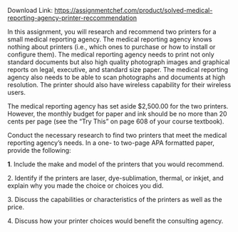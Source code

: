 Download Link: https://assignmentchef.com/product/solved-medical-reporting-agency-printer-reccommendation
<br>
<p class="Default">In this assignment, you will research and recommend two printers for a small medical reporting agency. The medical reporting agency knows nothing about printers (i.e., which ones to purchase or how to install or configure them). The medical reporting agency needs to print not only standard documents but also high quality photograph images and graphical reports on legal, executive, and standard size paper. The medical reporting agency also needs to be able to scan photographs and documents at high resolution. The printer should also have wireless capability for their wireless users.

<p class="Default">The medical reporting agency has set aside $2,500.00 for the two printers. However, the monthly budget for paper and ink should be no more than 20 cents per page (see the “Try This” on page 608 of your course textbook).

<p class="Default">Conduct the necessary research to find two printers that meet the medical reporting agency’s needs. In a one- to two-page APA formatted paper, provide the following:

<p class="Default">

<p class="Default"><strong>1</strong>. Include the make and model of the printers that you would recommend.

<p class="Default">2. Identify if the printers are laser, dye-sublimation, thermal, or inkjet, and explain why you made the choice or choices you did.

<p class="Default">3. Discuss the capabilities or characteristics of the printers as well as the price.

<p class="Default">4. Discuss how your printer choices would benefit the consulting agency.

<p class="Default">